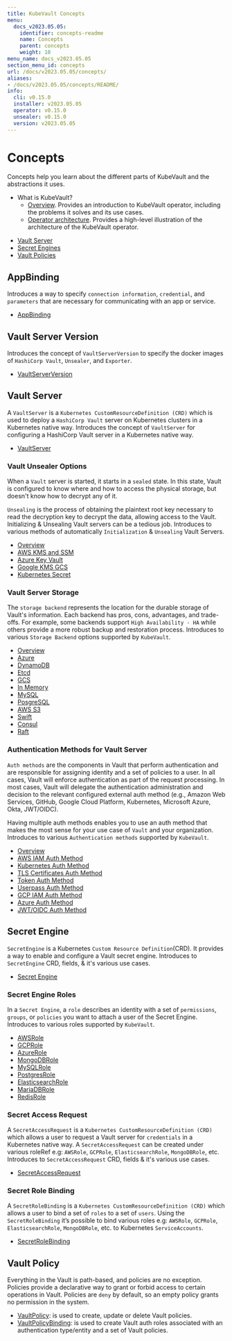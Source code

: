 ```yaml
---
title: KubeVault Concepts
menu:
  docs_v2023.05.05:
    identifier: concepts-readme
    name: Concepts
    parent: concepts
    weight: 10
menu_name: docs_v2023.05.05
section_menu_id: concepts
url: /docs/v2023.05.05/concepts/
aliases:
- /docs/v2023.05.05/concepts/README/
info:
  cli: v0.15.0
  installer: v2023.05.05
  operator: v0.15.0
  unsealer: v0.15.0
  version: v2023.05.05
---
```


# Concepts

Concepts help you learn about the different parts of KubeVault and the abstractions it uses.

- What is KubeVault?
  - [Overview](/docs/v2023.05.05/concepts/overview). Provides an introduction to KubeVault operator, including the problems it solves and its use cases.
  - [Operator architecture](/docs/v2023.05.05/concepts/architecture). Provides a high-level illustration of the architecture of the KubeVault operator.

<ul class="nav nav-tabs" id="conceptsTab" role="tablist">
  <li class="nav-item">
    <a class="nav-link active" id="vault-server-tab" data-toggle="tab" href="#vault-server" role="tab" aria-controls="vault-server" aria-selected="true">Vault Server</a>
  </li>
  <li class="nav-item">
    <a class="nav-link" id="secret-engine-tab" data-toggle="tab" href="#secret-engine" role="tab" aria-controls="secret-engine" aria-selected="false">Secret Engines</a>
  </li>
  <li class="nav-item">
    <a class="nav-link" id="vault-policy-tab" data-toggle="tab" href="#vault-policy" role="tab" aria-controls="vault-policy" aria-selected="false">Vault Policies</a>
  </li>
</ul>
<div class="tab-content" id="conceptsTabContent">
  <div class="tab-pane fade show active" id="vault-server" role="tabpanel" aria-labelledby="vault-server-tab">

## AppBinding

Introduces a way to specify `connection information`, `credential`, and `parameters` that are necessary for communicating with an app or service.

- [AppBinding](/docs/v2023.05.05/concepts/vault-server-crds/auth-methods/appbinding)

## Vault Server Version

Introduces the concept of `VaultServerVersion` to specify the docker images of `HashiCorp Vault`, `Unsealer`, and `Exporter`.

- [VaultServerVersion](/docs/v2023.05.05/concepts/vault-server-crds/vaultserverversion)

## Vault Server

A `VaultServer` is a `Kubernetes CustomResourceDefinition (CRD)` which is used to deploy a `HashiCorp Vault` server on Kubernetes clusters in a Kubernetes native way. Introduces the concept of `VaultServer` for configuring a HashiCorp Vault server in a Kubernetes native way.

- [VaultServer](/docs/v2023.05.05/concepts/vault-server-crds/vaultserver)

### Vault Unsealer Options
When a `Vault` server is started, it starts in a `sealed` state. In this state, Vault is configured to know where and how to access the physical storage, but doesn't know how to decrypt any of it.

`Unsealing` is the process of obtaining the plaintext root key necessary to read the decryption key to decrypt the data, allowing access to the Vault. Initializing & Unsealing Vault servers can be a tedious job. 
Introduces to various methods of automatically `Initialization` & `Unsealing` Vault Servers.

- [Overview](/docs/v2023.05.05/concepts/vault-server-crds/unsealer/overview)
- [AWS KMS and SSM](/docs/v2023.05.05/concepts/vault-server-crds/unsealer/aws_kms_ssm)
- [Azure Key Vault](/docs/v2023.05.05/concepts/vault-server-crds/unsealer/azure_key_vault)
- [Google KMS GCS](/docs/v2023.05.05/concepts/vault-server-crds/unsealer/google_kms_gcs)
- [Kubernetes Secret](/docs/v2023.05.05/concepts/vault-server-crds/unsealer/kubernetes_secret)
  
### Vault Server Storage
The `storage backend` represents the location for the durable storage of Vault's information. Each backend has pros, cons, advantages, and trade-offs. For example, some backends support `High Availability - HA` while others provide a more robust backup and restoration process. Introduces to various `Storage Backend` options supported by `KubeVault`.

- [Overview](/docs/v2023.05.05/concepts/vault-server-crds/storage/overview)
- [Azure](/docs/v2023.05.05/concepts/vault-server-crds/storage/azure)
- [DynamoDB](/docs/v2023.05.05/concepts/vault-server-crds/storage/dynamodb)
- [Etcd](/docs/v2023.05.05/concepts/vault-server-crds/storage/etcd)
- [GCS](/docs/v2023.05.05/concepts/vault-server-crds/storage/gcs)
- [In Memory](/docs/v2023.05.05/concepts/vault-server-crds/storage/inmem)
- [MySQL](/docs/v2023.05.05/concepts/vault-server-crds/storage/mysql)
- [PosgreSQL](/docs/v2023.05.05/concepts/vault-server-crds/storage/postgresql)
- [AWS S3](/docs/v2023.05.05/concepts/vault-server-crds/storage/s3)
- [Swift](/docs/v2023.05.05/concepts/vault-server-crds/storage/swift)
- [Consul](/docs/v2023.05.05/concepts/vault-server-crds/storage/consul)
- [Raft](/docs/v2023.05.05/concepts/vault-server-crds/storage/raft)

### Authentication Methods for Vault Server
`Auth methods` are the components in Vault that perform authentication and are responsible for assigning identity and a set of policies to a user. In all cases, Vault will enforce authentication as part of the request processing. In most cases, Vault will delegate the authentication administration and decision to the relevant configured external auth method (e.g., Amazon Web Services, GitHub, Google Cloud Platform, Kubernetes, Microsoft Azure, Okta, JWT/OIDC).

Having multiple auth methods enables you to use an auth method that makes the most sense for your use case of `Vault` and your organization.
Introduces to various `Authentication methods` supported by `KubeVault`.

- [Overview](/docs/v2023.05.05/concepts/vault-server-crds/auth-methods/overview)
- [AWS IAM Auth Method](/docs/v2023.05.05/concepts/vault-server-crds/auth-methods/aws-iam)
- [Kubernetes Auth Method](/docs/v2023.05.05/concepts/vault-server-crds/auth-methods/kubernetes)
- [TLS Certificates Auth Method](/docs/v2023.05.05/concepts/vault-server-crds/auth-methods/tls)
- [Token Auth Method](/docs/v2023.05.05/concepts/vault-server-crds/auth-methods/token)
- [Userpass Auth Method](/docs/v2023.05.05/concepts/vault-server-crds/auth-methods/userpass)
- [GCP IAM Auth Method](/docs/v2023.05.05/concepts/vault-server-crds/auth-methods/gcp-iam)
- [Azure Auth Method](/docs/v2023.05.05/concepts/vault-server-crds/auth-methods/azure)
- [JWT/OIDC Auth Method](/docs/v2023.05.05/concepts/vault-server-crds/auth-methods/jwt-oidc)

</div>
<div class="tab-pane fade" id="secret-engine" role="tabpanel" aria-labelledby="secret-engine-tab">

## Secret Engine

`SecretEngine` is a Kubernetes `Custom Resource Definition`(CRD). It provides a way to enable and configure a Vault secret engine. Introduces to `SecretEngine` CRD, fields, & it's various use cases.

- [Secret Engine](/docs/v2023.05.05/concepts/secret-engine-crds/secretengine)

### Secret Engine Roles
In a `Secret Engine`, a `role` describes an identity with a set of `permissions`, `groups`, or `policies` you want to attach a user of the Secret Engine. Introduces to various roles supported by `KubeVault`.

- [AWSRole](/docs/v2023.05.05/concepts/secret-engine-crds/aws-secret-engine/awsrole)
- [GCPRole](/docs/v2023.05.05/concepts/secret-engine-crds/gcp-secret-engine/gcprole)
- [AzureRole](/docs/v2023.05.05/concepts/secret-engine-crds/azure-secret-engine/azurerole)
- [MongoDBRole](/docs/v2023.05.05/concepts/secret-engine-crds/database-secret-engine/mongodb)
- [MySQLRole](/docs/v2023.05.05/concepts/secret-engine-crds/database-secret-engine/mysql)
- [PostgresRole](/docs/v2023.05.05/concepts/secret-engine-crds/database-secret-engine/postgresrole)
- [ElasticsearchRole](/docs/v2023.05.05/concepts/secret-engine-crds/database-secret-engine/elasticsearch)
- [MariaDBRole](/docs/v2023.05.05/concepts/secret-engine-crds/database-secret-engine/mariadb)
- [RedisRole](/docs/v2023.05.05/concepts/secret-engine-crds/database-secret-engine/redis)
  
### Secret Access Request
A `SecretAccessRequest` is a `Kubernetes CustomResourceDefinition (CRD)` which allows a user to request a Vault server for `credentials` in a Kubernetes native way. A `SecretAccessRequest` can be created under various roleRef e.g: `AWSRole`, `GCPRole`, `ElasticsearchRole`, `MongoDBRole`, etc. Introduces to `SecretAccessRequest` CRD, fields & it's various use cases.

- [SecretAccessRequest](/docs/v2023.05.05/concepts/secret-engine-crds/secret-access-request)

### Secret Role Binding
A `SecretRoleBinding` is a `Kubernetes CustomResourceDefinition (CRD)` which allows a user to bind a set of `roles` to a set of `users`. Using the `SecretRoleBinding` it’s possible to bind various roles e.g: `AWSRole`, `GCPRole`, `ElasticsearchRole`, `MongoDBRole`, etc. to Kubernetes `ServiceAccounts`.

- [SecretRoleBinding](/docs/v2023.05.05/concepts/secret-engine-crds/secret-role-binding)

</div>
<div class="tab-pane fade" id="vault-policy" role="tabpanel" aria-labelledby="vault-policy-tab">

## Vault Policy

Everything in the Vault is path-based, and policies are no exception. Policies provide a declarative way to grant or forbid access to certain operations in Vault. Policies are `deny` by default, so an empty policy grants no permission in the system.

- [VaultPolicy](/docs/v2023.05.05/concepts/policy-crds/vaultpolicy): is used to create, update or delete Vault policies.
- [VaultPolicyBinding](/docs/v2023.05.05/concepts/policy-crds/vaultpolicybinding): is used to create Vault auth roles associated with an authentication type/entity and a set of Vault policies.

</div>
</div>
